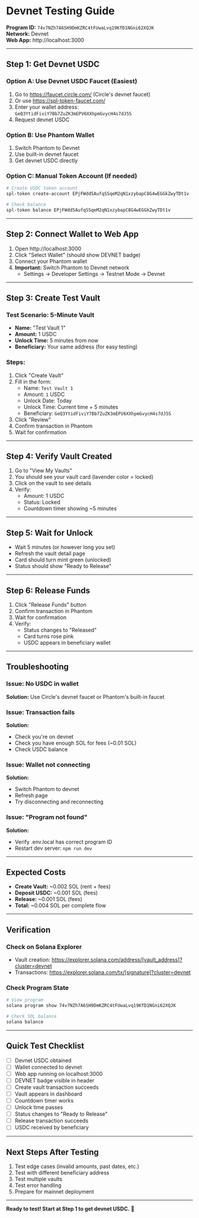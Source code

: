 # Devnet Testing Guide

**Program ID:** `74v7NZh7A6SH9DmKZRC4tFUwaLvq19KfD1NGni62XQJK`  
**Network:** Devnet  
**Web App:** http://localhost:3000

---

## Step 1: Get Devnet USDC

### Option A: Use Devnet USDC Faucet (Easiest)
1. Go to https://faucet.circle.com/ (Circle's devnet faucet)
2. Or use https://spl-token-faucet.com/
3. Enter your wallet address: `GeQ3YtidFiviY7Bb7ZuZK3mEPV6XXhpmGvycH4s7dJ5S`
4. Request devnet USDC

### Option B: Use Phantom Wallet
1. Switch Phantom to Devnet
2. Use built-in devnet faucet
3. Get devnet USDC directly

### Option C: Manual Token Account (If needed)
```bash
# Create USDC token account
spl-token create-account EPjFWdd5AufqSSqeM2qN1xzybapC8G4wEGGkZwyTDt1v

# Check balance
spl-token balance EPjFWdd5AufqSSqeM2qN1xzybapC8G4wEGGkZwyTDt1v
```

---

## Step 2: Connect Wallet to Web App

1. Open http://localhost:3000
2. Click "Select Wallet" (should show DEVNET badge)
3. Connect your Phantom wallet
4. **Important:** Switch Phantom to Devnet network
   - Settings → Developer Settings → Testnet Mode → Devnet

---

## Step 3: Create Test Vault

### Test Scenario: 5-Minute Vault
- **Name:** "Test Vault 1"
- **Amount:** 1 USDC
- **Unlock Time:** 5 minutes from now
- **Beneficiary:** Your same address (for easy testing)

### Steps:
1. Click "Create Vault"
2. Fill in the form:
   - Name: `Test Vault 1`
   - Amount: `1` USDC
   - Unlock Date: Today
   - Unlock Time: Current time + 5 minutes
   - Beneficiary: `GeQ3YtidFiviY7Bb7ZuZK3mEPV6XXhpmGvycH4s7dJ5S`
3. Click "Review"
4. Confirm transaction in Phantom
5. Wait for confirmation

---

## Step 4: Verify Vault Created

1. Go to "View My Vaults"
2. You should see your vault card (lavender color = locked)
3. Click on the vault to see details
4. Verify:
   - Amount: 1 USDC
   - Status: Locked
   - Countdown timer showing ~5 minutes

---

## Step 5: Wait for Unlock

- Wait 5 minutes (or however long you set)
- Refresh the vault detail page
- Card should turn mint green (unlocked)
- Status should show "Ready to Release"

---

## Step 6: Release Funds

1. Click "Release Funds" button
2. Confirm transaction in Phantom
3. Wait for confirmation
4. Verify:
   - Status changes to "Released"
   - Card turns rose pink
   - USDC appears in beneficiary wallet

---

## Troubleshooting

### Issue: No USDC in wallet
**Solution:** Use Circle's devnet faucet or Phantom's built-in faucet

### Issue: Transaction fails
**Solution:** 
- Check you're on devnet
- Check you have enough SOL for fees (~0.01 SOL)
- Check USDC balance

### Issue: Wallet not connecting
**Solution:**
- Switch Phantom to devnet
- Refresh page
- Try disconnecting and reconnecting

### Issue: "Program not found"
**Solution:**
- Verify .env.local has correct program ID
- Restart dev server: `npm run dev`

---

## Expected Costs

- **Create Vault:** ~0.002 SOL (rent + fees)
- **Deposit USDC:** ~0.001 SOL (fees)
- **Release:** ~0.001 SOL (fees)
- **Total:** ~0.004 SOL per complete flow

---

## Verification

### Check on Solana Explorer
- Vault creation: https://explorer.solana.com/address/[vault_address]?cluster=devnet
- Transactions: https://explorer.solana.com/tx/[signature]?cluster=devnet

### Check Program State
```bash
# View program
solana program show 74v7NZh7A6SH9DmKZRC4tFUwaLvq19KfD1NGni62XQJK

# Check SOL balance
solana balance
```

---

## Quick Test Checklist

- [ ] Devnet USDC obtained
- [ ] Wallet connected to devnet
- [ ] Web app running on localhost:3000
- [ ] DEVNET badge visible in header
- [ ] Create vault transaction succeeds
- [ ] Vault appears in dashboard
- [ ] Countdown timer works
- [ ] Unlock time passes
- [ ] Status changes to "Ready to Release"
- [ ] Release transaction succeeds
- [ ] USDC received by beneficiary

---

## Next Steps After Testing

1. Test edge cases (invalid amounts, past dates, etc.)
2. Test with different beneficiary address
3. Test multiple vaults
4. Test error handling
5. Prepare for mainnet deployment

---

**Ready to test! Start at Step 1 to get devnet USDC.** 🚀
